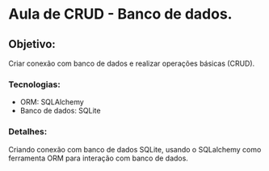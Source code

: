 # Aula de CRUD - Banco de dados.

## Objetivo:
Criar conexão com banco de dados e realizar operações básicas (CRUD).

### Tecnologias:
- ORM: SQLAlchemy
- Banco de dados: SQLite

### Detalhes:
Criando conexão com banco de dados SQLite, usando o SQLalchemy como
ferramenta ORM para interação com banco de dados.